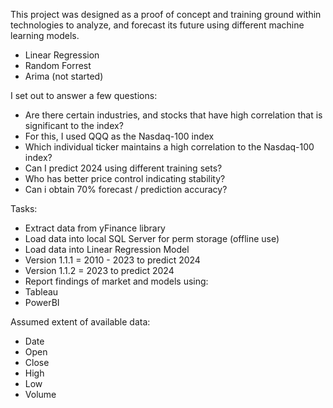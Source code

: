 This project was designed as a proof of concept and training ground within technologies to analyze, and forecast its future using different machine learning models. 
  * Linear Regression
  * Random Forrest
  * Arima (not started)

I set out to answer a few questions:
  * Are there certain industries, and stocks that have high correlation that is significant to the index?
  *   For this, I used QQQ as the Nasdaq-100 index
  * Which individual ticker maintains a high correlation to the Nasdaq-100 index?
  * Can I predict 2024 using different training sets?
  * Who has better price control indicating stability?
  * Can i obtain 70% forecast / prediction accuracy?

Tasks:
  * Extract data from yFinance library
  * Load data into local SQL Server for perm storage (offline use)
  * Load data into Linear Regression Model
  *   Version 1.1.1 = 2010 - 2023 to predict 2024
  *   Version 1.1.2 = 2023 to predict 2024
  * Report findings of market and models using:
  *   Tableau
  *   PowerBI

Assumed extent of available data:
  * Date
  * Open
  * Close
  * High
  * Low
  * Volume

